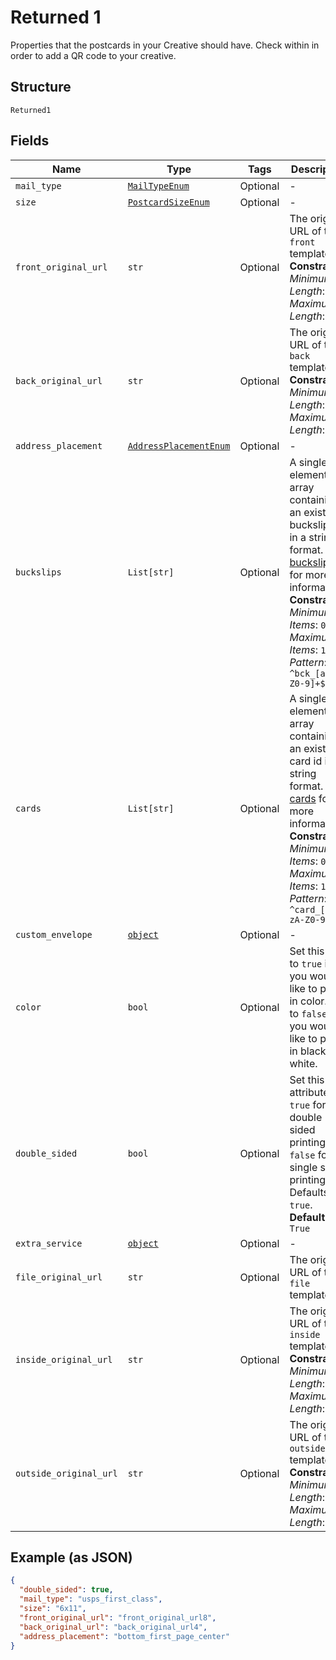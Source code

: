
# Returned 1

Properties that the postcards in your Creative should have. Check within in order to add a QR code to your creative.

## Structure

`Returned1`

## Fields

| Name | Type | Tags | Description |
|  --- | --- | --- | --- |
| `mail_type` | [`MailTypeEnum`](../../doc/models/mail-type-enum.md) | Optional | - |
| `size` | [`PostcardSizeEnum`](../../doc/models/postcard-size-enum.md) | Optional | - |
| `front_original_url` | `str` | Optional | The original URL of the `front` template.<br>**Constraints**: *Minimum Length*: `1`, *Maximum Length*: `2083` |
| `back_original_url` | `str` | Optional | The original URL of the `back` template.<br>**Constraints**: *Minimum Length*: `1`, *Maximum Length*: `2083` |
| `address_placement` | [`AddressPlacementEnum`](../../doc/models/address-placement-enum.md) | Optional | - |
| `buckslips` | `List[str]` | Optional | A single-element array containing an existing buckslip id in a string format. See [buckslips](#tag/Buckslips) for more information.<br>**Constraints**: *Minimum Items*: `0`, *Maximum Items*: `1`, *Pattern*: `^bck_[a-zA-Z0-9]+$` |
| `cards` | `List[str]` | Optional | A single-element array containing an existing card id in a string format. See [cards](#tag/Cards) for more information.<br>**Constraints**: *Minimum Items*: `0`, *Maximum Items*: `1`, *Pattern*: `^card_[a-zA-Z0-9]+$` |
| `custom_envelope` | [`object`](../../doc/models/object-enum.md) | Optional | - |
| `color` | `bool` | Optional | Set this key to `true` if you would like to print in color. Set to `false` if you would like to print in black and white. |
| `double_sided` | `bool` | Optional | Set this attribute to `true` for double sided printing, or `false` for for single sided printing. Defaults to `true`.<br>**Default**: `True` |
| `extra_service` | [`object`](../../doc/models/object-enum.md) | Optional | - |
| `file_original_url` | `str` | Optional | The original URL of the `file` template. |
| `inside_original_url` | `str` | Optional | The original URL of the `inside` template.<br>**Constraints**: *Minimum Length*: `1`, *Maximum Length*: `2083` |
| `outside_original_url` | `str` | Optional | The original URL of the `outside` template.<br>**Constraints**: *Minimum Length*: `1`, *Maximum Length*: `2083` |

## Example (as JSON)

```json
{
  "double_sided": true,
  "mail_type": "usps_first_class",
  "size": "6x11",
  "front_original_url": "front_original_url8",
  "back_original_url": "back_original_url4",
  "address_placement": "bottom_first_page_center"
}
```

